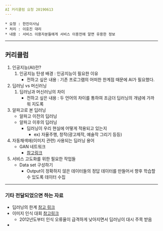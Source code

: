 ```yaml
---
AI 커리쿨럼 요청 20190613
---
```


~~~
* 요청 : 한진이사님
* 처리 : 이호진 대리
* 내용 : 서비스 이용자분들에게 서비스 이용전에 알면 유용한 정보
~~~

---

## 커리큘럼

1. 인공지능(AI)란?
   1. 인공지능 탄생 배경 : 인공지능이 필요한 이유 
      * 전하고 싶은 내용 : 기존 프로그램의 어떠한 한계점 때문에 AI가 필요했다.
2. 딥러닝 vs 머신러닝
   1. 딥러닝과 머신러닝의 차이 
      * 전하고 싶은 내용 : 두 언어의 차이를 통하여 조금더 딥러닝의 개념에 가까워 지도록
3. 알파고로 본 딥러닝
   * 알파고 이전의 딥러닝
   * 알파고 이후의 딥러닝
     * 딥러닝이 우리 현실에 어떻게 적용되고 있는지
       * ex) 자율주행, 창작(광고제작, 예술작 그리기 등등)
4. 자동채색에(이미지 관련) 사용되는 딥러닝 용어
   * GAN 네트워크
     * [참고링크](<https://dreamgonfly.github.io/2018/03/17/gan-explained.html>)
5. 서비스 고도화를 위한 필요한 작업들
   * Data set 구성하기
     * Output이 정확하지 않은 데이터들의 정답 데이터를 만들어서 향후 학습할 수 있도록 데이터 수집



---

### 기타 전달되었으면 하는 자료

* 딥러닝의 한계 [참고 링크](<http://techm.kr/bbs/board.php?bo_table=article&wr_id=4502>)
* 이미지 인식 대회 [참고링크](<https://bskyvision.com/425>)
  * 2012년도부터 인식 오류율이 급격하게 낮아지면서 딥러닝이 대시 주목 받음
* 

